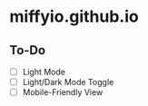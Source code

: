 # miffyio.github.io

## To-Do

- [ ] Light Mode
- [ ] Light/Dark Mode Toggle
- [ ] Mobile-Friendly View